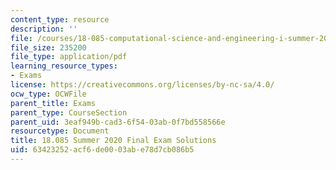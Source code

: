 ```yaml
---
content_type: resource
description: ''
file: /courses/18-085-computational-science-and-engineering-i-summer-2020/63423252acf6de0003abe78d7cb086b5_MIT18_085Summer20_final_sol.pdf
file_size: 235200
file_type: application/pdf
learning_resource_types:
- Exams
license: https://creativecommons.org/licenses/by-nc-sa/4.0/
ocw_type: OCWFile
parent_title: Exams
parent_type: CourseSection
parent_uid: 3eaf949b-cad3-6f54-03ab-0f7bd558566e
resourcetype: Document
title: 18.085 Summer 2020 Final Exam Solutions
uid: 63423252-acf6-de00-03ab-e78d7cb086b5
---
```

